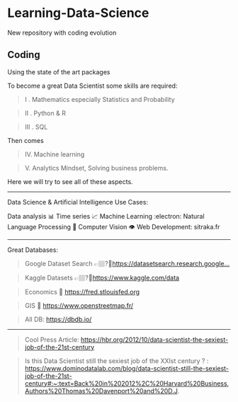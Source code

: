 # Learning-Data-Science
New repository with coding evolution

## Coding 
Using the state of the art packages


To become a great Data Scientist some skills are required:

>I . Mathematics especially Statistics and Probability

>II . Python & R

>III . SQL

Then comes 

>IV. Machine learning

>V. Analytics Mindset, Solving business problems.

Here we will try to see all of these aspects.



***
<a>Data Science & Artificial Intelligence Use Cases:</a>

Data analysis 📊
Time series 📈
Machine Learning :electron:
Natural Language Processing 📰
Computer Vision 👁️
Web Development: sitraka.fr


***
Great Databases: 
>Google Dataset Search 👉🏽?🏼https://datasetsearch.research.google...​

>Kaggle Datasets 👉🏽?🏼https://www.kaggle.com/data 

>Economics 💸 https://fred.stlouisfed.org 

>GIS 🧭 https://www.openstreetmap.fr/

>All DB: https://dbdb.io/ 


*** 
> Cool Press Article: https://hbr.org/2012/10/data-scientist-the-sexiest-job-of-the-21st-century 

> Is this Data Scientist still the sexiest job of the XXIst century ? : https://www.dominodatalab.com/blog/data-scientist-still-the-sexiest-job-of-the-21st-century#:~:text=Back%20in%202012%2C%20Harvard%20Business,Authors%20Thomas%20Davenport%20and%20D.J. 
